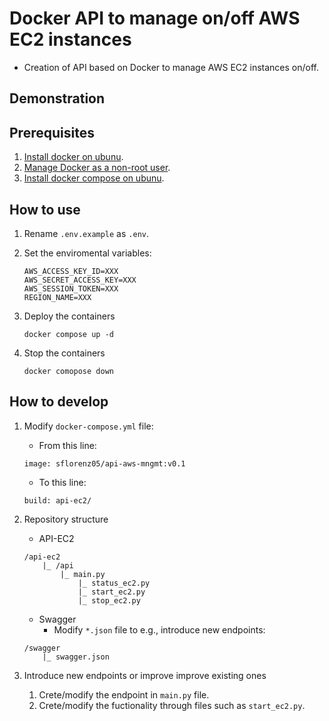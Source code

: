 # Docker API to manage on/off AWS EC2 instances

- Creation of API based on Docker to manage AWS EC2 instances on/off.

## Demonstration

## Prerequisites

1. [Install docker on ubunu](https://docs.docker.com/engine/install/ubuntu/).
2. [Manage Docker as a non-root user](https://docs.docker.com/engine/install/linux-postinstall/#manage-docker-as-a-non-root-user).
3. [Install docker compose on ubunu](https://docs.docker.com/compose/install/linux/).

## How to use

1. Rename `.env.example` as `.env`.
2. Set the enviromental variables:

    ```console
    AWS_ACCESS_KEY_ID=XXX
    AWS_SECRET_ACCESS_KEY=XXX
    AWS_SESSION_TOKEN=XXX
    REGION_NAME=XXX
    ```

3. Deploy the containers

    ```console
    docker compose up -d
    ```

4. Stop the containers

    ```console
    docker comopose down
    ```

## How to develop

1. Modify `docker-compose.yml` file:

    - From this line:

    ```console
    image: sflorenz05/api-aws-mngmt:v0.1
    ```

    - To this line:

    ```console
    build: api-ec2/
    ```

2. Repository structure

   - API-EC2

    ```console
    /api-ec2
        |_ /api
            |_ main.py
                |_ status_ec2.py
                |_ start_ec2.py
                |_ stop_ec2.py
    ```

   - Swagger
     - Modify `*.json` file to e.g., introduce new endpoints:

    ```console
    /swagger
        |_ swagger.json
    ```

3. Introduce new endpoints or improve improve existing ones
   1. Crete/modify the endpoint in `main.py` file.
   2. Crete/modify the fuctionality through files such as `start_ec2.py`.
